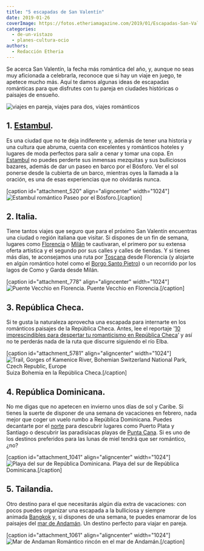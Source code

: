 ```yaml
---
title: "5 escapadas de San Valentín"
date: 2019-01-26
coverImage: https://fotos.etheriamagazine.com/2019/01/Escapadas-San-Valentin-e1550912750315.jpg
categories: 
  - de-un-vistazo
  - planes-cultura-ocio
authors: 
  - Redacción Etheria
---
```


Se acerca San Valentín, la fecha más romántica del año, y, aunque no seas muy aficionada a celebrarla, reconoce que si hay un viaje en juego, te apetece mucho más. Aquí te damos algunas ideas de escapadas románticas para que disfrutes con tu pareja en ciudades históricas o paisajes de ensueño.

![viajes en pareja, viajes para dos, viajes románticos](https://fotos.etheriamagazine.com/2019/01/Escapadas-San-Valentin-e1550912750315.jpg "Escapadas de San Valentín")

## 1\. [Estambul](https://etheriamagazine.com/2018/05/03/fin-de-semana-romantico-en-estambul/).

Es una ciudad que no te deja indiferente y, además de tener una historia y una cultura que abruma, cuenta con excelentes y románticos hoteles y lugares de moda perfectos para salir a cenar y tomar una copa. En [Estambul](https://etheriamagazine.com/2018/05/03/fin-de-semana-romantico-en-estambul/) no puedes perderte sus inmensas mezquitas y sus bulliciosos bazares, además de dar un paseo en barco por el Bósforo. Ver el sol ponerse desde la cubierta de un barco, mientras oyes la llamada a la oración, es una de esas experiencias que no olvidarás nunca.

\[caption id="attachment\_520" align="aligncenter" width="1024"\]![Estambul romántico](https://fotos.etheriamagazine.com/2018/05/ESTAMBUL-BOSFORO-1024x683.jpg "Paseo por el Bósforo.") Paseo por el Bósforo.\[/caption\]

## 2\. Italia.

Tiene tantos viajes que seguro que para el próximo San Valentín encuentras una ciudad o región italiana que visitar. Si dispones de un fin de semana, lugares como [Florencia](https://etheriamagazine.com/2018/05/16/48-horas-en-florencia/) o [Milán](https://etheriamagazine.com/2018/12/21/que-ver-en-milan-en-48-horas/) te cautivaran, el primero por su extensa oferta artística y el segundo por sus calles y calles de tiendas. Y si tienes más días, te aconsejamos una ruta por [Toscana](https://etheriamagazine.com/2018/05/10/toscana-en-coche/) desde Florencia (y alojarte en algún romántico hotel como el [Borgo Santo Pietro](https://borgosantopietro.com/es/)) o un recorrido por los lagos de Como y Garda desde Milán.

\[caption id="attachment\_778" align="aligncenter" width="1024"\]![](https://fotos.etheriamagazine.com/2018/05/TOSCANA-FLORENCIA-PONTE-VECCHIO-6-1024x683.jpg "Puente Vecchio en Florencia.") Puente Vecchio en Florencia.\[/caption\]

## 3\. República Checa.

Si te gusta la naturaleza aprovecha una escapada para internarte en los románticos paisajes de la República Checa. Antes, lee el reportaje '[10 imprescindibles para despertar tu romanticismo en República Checa](https://etheriamagazine.com/2018/12/11/10-estampas-romanticas-de-republica-checa/)’ y así no te perderás nada de la ruta que discurre siguiendo el río Elba.

\[caption id="attachment\_5781" align="aligncenter" width="1024"\]![Trail, Gorges of Kamenice River, Bohemian Switzerland National Park, Czech Republic, Europe](https://fotos.etheriamagazine.com/2018/12/republica-checa-viajes-mujeres-etheria-1-1024x683.jpg) Suiza Bohemia en la República Checa.\[/caption\]

## 4\. República Dominicana.

No me digas que no apetecen en invierno unos días de sol y Caribe. Si tienes la suerte de disponer de una semana de vacaciones en febrero, nada mejor que coger un vuelo rumbo a República Dominicana. Puedes decantarte por el [norte](https://etheriamagazine.com/2018/04/13/propuestas-en-el-norte-de-republica-dominicana/) para descubrir lugares como Puerto Plata y Santiago o descubrir las paradisíacas playas de [Punta Cana](https://etheriamagazine.com/2018/05/18/10-razones-para-visitar-punta-cana-republica-dominicana/). Si es uno de los destinos preferidos para las lunas de miel tendrá que ser romántico, ¿no?

\[caption id="attachment\_1041" align="aligncenter" width="1024"\]![](https://fotos.etheriamagazine.com/2018/05/3-Republica-Dominicana-Sur-7-1024x612.jpg "Playa del sur de República Dominicana.") Playa del sur de República Dominicana.\[/caption\]

## 5\. Tailandia.

Otro destino para el que necesitarás algún día extra de vacaciones: con pocos puedes organizar una escapada a la bulliciosa y siempre animada [Bangkok](https://etheriamagazine.com/2018/06/28/tres-dias-en-bangkok/) y, si dispones de una semana, te puedes enamorar de los paisajes del [mar de Andamán](https://etheriamagazine.com/2018/06/16/viaje-parejas-mar-de-andaman/). Un destino perfecto para viajar en pareja.

\[caption id="attachment\_1061" align="aligncenter" width="1024"\]![Mar de Andaman](https://fotos.etheriamagazine.com/2018/05/9-Playa-mar-de-Andaman-1024x683.jpg "Romántico rincón en el mar de Andamán.") Romántico rincón en el mar de Andamán.\[/caption\]
